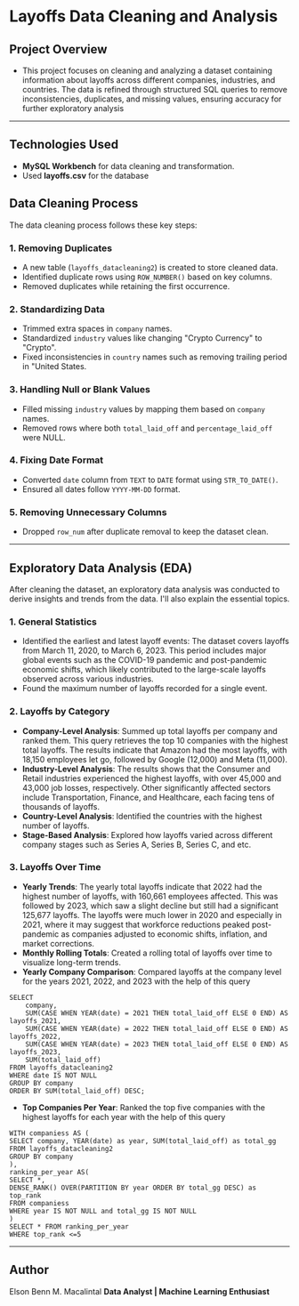 ﻿# Layoffs Data Cleaning and Analysis

## Project Overview
- This project focuses on cleaning and analyzing a dataset containing information about layoffs across different companies, industries, and countries. The data is refined through structured SQL queries to remove inconsistencies, duplicates, and missing values, ensuring accuracy for further exploratory analysis
---

## Technologies Used
- **MySQL Workbench** for data cleaning and transformation.
- Used **layoffs.csv** for the database

## Data Cleaning Process
The data cleaning process follows these key steps:

### 1. **Removing Duplicates**
- A new table (`layoffs_datacleaning2`) is created to store cleaned data.
- Identified duplicate rows using `ROW_NUMBER()` based on key columns.
- Removed duplicates while retaining the first occurrence.

### 2. **Standardizing Data**
- Trimmed extra spaces in `company` names.
- Standardized `industry` values like changing "Crypto Currency" to "Crypto".
- Fixed inconsistencies in `country` names such as removing trailing period in "United States.

### 3. **Handling Null or Blank Values**
- Filled missing `industry` values by mapping them based on `company` names.
- Removed rows where both `total_laid_off` and `percentage_laid_off` were NULL.

### 4. **Fixing Date Format**
- Converted `date` column from `TEXT` to `DATE` format using `STR_TO_DATE()`.
- Ensured all dates follow `YYYY-MM-DD` format.

### 5. **Removing Unnecessary Columns**
- Dropped `row_num` after duplicate removal to keep the dataset clean.

---

## Exploratory Data Analysis (EDA)
After cleaning the dataset, an exploratory data analysis was conducted to derive insights and trends from the data. I'll also explain the essential topics.

### 1. **General Statistics**
- Identified the earliest and latest layoff events: The dataset covers layoffs from March 11, 2020, to March 6, 2023. This period includes major global events such as the COVID-19 pandemic and post-pandemic economic shifts, which likely contributed to the large-scale layoffs observed across various industries.
- Found the maximum number of layoffs recorded for a single event.
  
### 2. **Layoffs by Category**
- **Company-Level Analysis**: Summed up total layoffs per company and ranked them. This query retrieves the top 10 companies with the highest total layoffs. The results indicate that Amazon had the most layoffs, with 18,150 employees let go, followed by Google (12,000) and Meta (11,000).
- **Industry-Level Analysis**:  The results shows that the Consumer and Retail industries experienced the highest layoffs, with over 45,000 and 43,000 job losses, respectively. Other significantly affected sectors include Transportation, Finance, and Healthcare, each facing tens of thousands of layoffs.
- **Country-Level Analysis**: Identified the countries with the highest number of layoffs.
- **Stage-Based Analysis**: Explored how layoffs varied across different company stages such as Series A, Series B, Series C, and etc.

### 3. **Layoffs Over Time**
- **Yearly Trends**: The yearly total layoffs indicate that 2022 had the highest number of layoffs, with 160,661 employees affected. This was followed by 2023, which saw a slight decline but still had a significant 125,677 layoffs. The layoffs were much lower in 2020 and especially in 2021, where it may suggest that workforce reductions peaked post-pandemic as companies adjusted to economic shifts, inflation, and market corrections.
- **Monthly Rolling Totals**: Created a rolling total of layoffs over time to visualize long-term trends.
- **Yearly Company Comparison**: Compared layoffs at the company level for the years 2021, 2022, and 2023 with the help of this query

```
SELECT 
    company,
    SUM(CASE WHEN YEAR(date) = 2021 THEN total_laid_off ELSE 0 END) AS layoffs_2021,
    SUM(CASE WHEN YEAR(date) = 2022 THEN total_laid_off ELSE 0 END) AS layoffs_2022,
    SUM(CASE WHEN YEAR(date) = 2023 THEN total_laid_off ELSE 0 END) AS layoffs_2023,
    SUM(total_laid_off)
FROM layoffs_datacleaning2
WHERE date IS NOT NULL
GROUP BY company
ORDER BY SUM(total_laid_off) DESC;
```
- **Top Companies Per Year**: Ranked the top five companies with the highest layoffs for each year with the help of this query
```
WITH companiess AS (
SELECT company, YEAR(date) as year, SUM(total_laid_off) as total_gg
FROM layoffs_datacleaning2
GROUP BY company
),
ranking_per_year AS(
SELECT *,
DENSE_RANK() OVER(PARTITION BY year ORDER BY total_gg DESC) as top_rank
FROM companiess
WHERE year IS NOT NULL and total_gg IS NOT NULL
)
SELECT * FROM ranking_per_year
WHERE top_rank <=5
```


---
## Author
Elson Benn M. Macalintal
**Data Analyst | Machine Learning Enthusiast**

